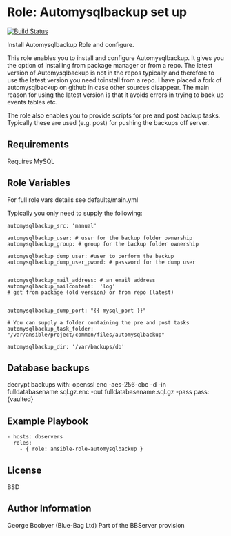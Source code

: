 Role: Automysqlbackup set up
============================

[![Build Status](https://travis-ci.org/Blue-Bag/ansible-role-automysqlbackup.svg?branch=master)](https://travis-ci.org/Blue-Bag/ansible-role-automysqlbackup)

Install Automysqlbackup Role and configure.

This role enables you to install and configure Automysqlbackup.
It gives you the option of installing from package manager or
from a repo.
The latest version of Automysqlbackup is not in the repos typically and therefore
to use the latest version you need toinstall from a repo.
I have placed a fork of automysqlbackup on github in case other sources disappear.
The main reason for using the latest version is that it avoids errors in trying to back up events tables etc.

The role also enables you to provide scripts for pre and post backup tasks.
Typically these are used (e.g. post) for pushing the backups off server.

Requirements
------------
Requires MySQL

Role Variables
--------------
For full role vars details see defaults/main.yml

Typically you only need to supply the following:

    automysqlbackup_src: 'manual'

    automysqlbackup_user: # user for the backup folder ownership
    automysqlbackup_group: # group for the backup folder ownership

    automysqlbackup_dump_user: #user to perform the backup
    automysqlbackup_dump_user_pword: # password for the dump user


    automysqlbackup_mail_address: # an email address
    automysqlbackup_mailcontent:  'log'
    # get from package (old version) or from repo (latest)


    automysqlbackup_dump_port: "{{ mysql_port }}"

    # You can supply a folder containing the pre and post tasks
    automysqlbackup_task_folder: "/var/ansible/project/common/files/automysqlbackup"

    automysqlbackup_dir: '/var/backups/db'

Database backups
------------------------------------------

decrypt backups with:
openssl enc -aes-256-cbc -d -in fulldatabasename.sql.gz.enc -out fulldatabasename.sql.gz -pass pass:{vaulted}

Example Playbook
-----------------

    - hosts: dbservers
      roles:
        - { role: ansible-role-automysqlbackup }

License
-------

BSD

Author Information
------------------
George Boobyer (Blue-Bag Ltd)
Part of the BBServer provision

